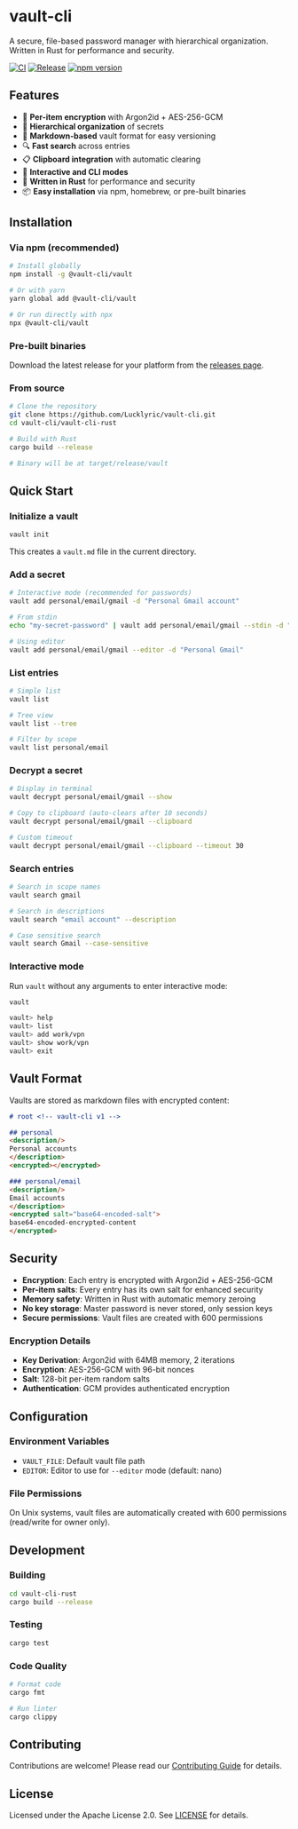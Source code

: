 # vault-cli

A secure, file-based password manager with hierarchical organization. Written in Rust for performance and security.

[![CI](https://github.com/Lucklyric/vault-cli/actions/workflows/ci.yml/badge.svg)](https://github.com/Lucklyric/vault-cli/actions/workflows/ci.yml)
[![Release](https://github.com/Lucklyric/vault-cli/actions/workflows/release.yml/badge.svg)](https://github.com/Lucklyric/vault-cli/actions/workflows/release.yml)
[![npm version](https://badge.fury.io/js/@vault-cli%2Fvault.svg)](https://www.npmjs.com/package/@vault-cli/vault)

## Features

- 🔐 **Per-item encryption** with Argon2id + AES-256-GCM
- 📁 **Hierarchical organization** of secrets
- 📝 **Markdown-based** vault format for easy versioning
- 🔍 **Fast search** across entries
- 📋 **Clipboard integration** with automatic clearing
- 🚀 **Interactive and CLI modes**
- 🦀 **Written in Rust** for performance and security
- 📦 **Easy installation** via npm, homebrew, or pre-built binaries

## Installation

### Via npm (recommended)

```bash
# Install globally
npm install -g @vault-cli/vault

# Or with yarn
yarn global add @vault-cli/vault

# Or run directly with npx
npx @vault-cli/vault
```

### Pre-built binaries

Download the latest release for your platform from the [releases page](https://github.com/Lucklyric/vault-cli/releases).

### From source

```bash
# Clone the repository
git clone https://github.com/Lucklyric/vault-cli.git
cd vault-cli/vault-cli-rust

# Build with Rust
cargo build --release

# Binary will be at target/release/vault
```

## Quick Start

### Initialize a vault

```bash
vault init
```

This creates a `vault.md` file in the current directory.

### Add a secret

```bash
# Interactive mode (recommended for passwords)
vault add personal/email/gmail -d "Personal Gmail account"

# From stdin
echo "my-secret-password" | vault add personal/email/gmail --stdin -d "Personal Gmail"

# Using editor
vault add personal/email/gmail --editor -d "Personal Gmail"
```

### List entries

```bash
# Simple list
vault list

# Tree view
vault list --tree

# Filter by scope
vault list personal/email
```

### Decrypt a secret

```bash
# Display in terminal
vault decrypt personal/email/gmail --show

# Copy to clipboard (auto-clears after 10 seconds)
vault decrypt personal/email/gmail --clipboard

# Custom timeout
vault decrypt personal/email/gmail --clipboard --timeout 30
```

### Search entries

```bash
# Search in scope names
vault search gmail

# Search in descriptions
vault search "email account" --description

# Case sensitive search
vault search Gmail --case-sensitive
```

### Interactive mode

Run `vault` without any arguments to enter interactive mode:

```bash
vault

vault> help
vault> list
vault> add work/vpn
vault> show work/vpn
vault> exit
```

## Vault Format

Vaults are stored as markdown files with encrypted content:

```markdown
# root <!-- vault-cli v1 -->

## personal
<description/>
Personal accounts
</description>
<encrypted></encrypted>

### personal/email
<description/>
Email accounts
</description>
<encrypted salt="base64-encoded-salt">
base64-encoded-encrypted-content
</encrypted>
```

## Security

- **Encryption**: Each entry is encrypted with Argon2id + AES-256-GCM
- **Per-item salts**: Every entry has its own salt for enhanced security
- **Memory safety**: Written in Rust with automatic memory zeroing
- **No key storage**: Master password is never stored, only session keys
- **Secure permissions**: Vault files are created with 600 permissions

### Encryption Details

- **Key Derivation**: Argon2id with 64MB memory, 2 iterations
- **Encryption**: AES-256-GCM with 96-bit nonces
- **Salt**: 128-bit per-item random salts
- **Authentication**: GCM provides authenticated encryption

## Configuration

### Environment Variables

- `VAULT_FILE`: Default vault file path
- `EDITOR`: Editor to use for `--editor` mode (default: nano)

### File Permissions

On Unix systems, vault files are automatically created with 600 permissions (read/write for owner only).

## Development

### Building

```bash
cd vault-cli-rust
cargo build --release
```

### Testing

```bash
cargo test
```

### Code Quality

```bash
# Format code
cargo fmt

# Run linter
cargo clippy
```

## Contributing

Contributions are welcome! Please read our [Contributing Guide](CONTRIBUTING.md) for details.

## License

Licensed under the Apache License 2.0. See [LICENSE](LICENSE) for details.